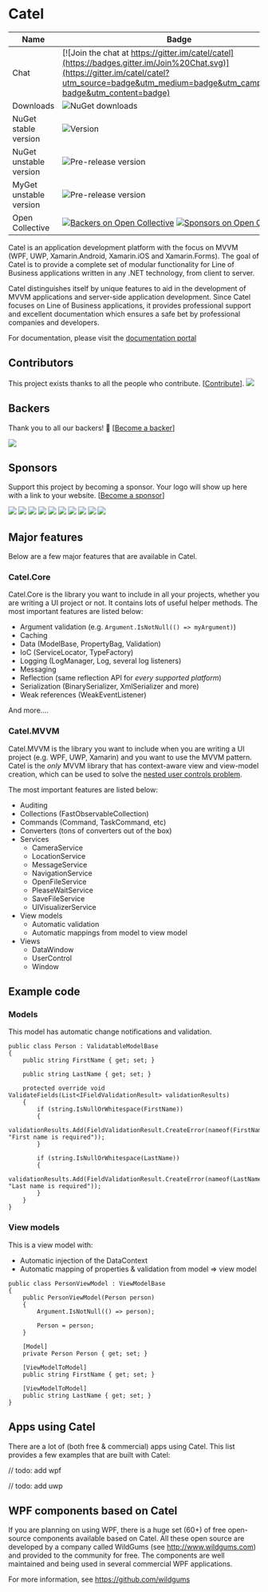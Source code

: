 Catel
=====

Name|Badge
---|---
Chat|[![Join the chat at https://gitter.im/catel/catel](https://badges.gitter.im/Join%20Chat.svg)](https://gitter.im/catel/catel?utm_source=badge&utm_medium=badge&utm_campaign=pr-badge&utm_content=badge)
Downloads|![NuGet downloads](https://img.shields.io/nuget/dt/catel.core.svg)
NuGet stable version|![Version](https://img.shields.io/nuget/v/catel.core.svg)
NuGet unstable version|![Pre-release version](https://img.shields.io/nuget/vpre/catel.core.svg)
MyGet unstable version|![Pre-release version](https://img.shields.io/myget/catel/vpre/catel.core.svg)
Open Collective|[![Backers on Open Collective](https://opencollective.com/Catel/backers/badge.svg)](#backers) [![Sponsors on Open Collective](https://opencollective.com/Catel/sponsors/badge.svg)](#sponsors) 

Catel is an application development platform with the focus on MVVM (WPF, UWP, Xamarin.Android, Xamarin.iOS and Xamarin.Forms). 
The goal of Catel is to provide a complete set of modular functionality for Line of Business applications written in any .NET 
technology, from client to server.

Catel distinguishes itself by unique features to aid in the development of MVVM applications and server-side application 
development. Since Catel focuses on Line of Business applications, it provides professional support and excellent documentation 
which ensures a safe bet by professional companies and developers.

For documentation, please visit the [documentation portal](http://docs.catelproject.com)

## Contributors

This project exists thanks to all the people who contribute. [[Contribute](CONTRIBUTING.md)].
<a href="graphs/contributors"><img src="https://opencollective.com/Catel/contributors.svg?width=890&button=false" /></a>

## Backers

Thank you to all our backers! 🙏 [[Become a backer](https://opencollective.com/Catel#backer)]

<a href="https://opencollective.com/Catel#backers" target="_blank"><img src="https://opencollective.com/Catel/backers.svg?width=890"></a>

## Sponsors

Support this project by becoming a sponsor. Your logo will show up here with a link to your website. [[Become a sponsor](https://opencollective.com/Catel#sponsor)]

<a href="https://opencollective.com/Catel/sponsor/0/website" target="_blank"><img src="https://opencollective.com/Catel/sponsor/0/avatar.svg"></a>
<a href="https://opencollective.com/Catel/sponsor/1/website" target="_blank"><img src="https://opencollective.com/Catel/sponsor/1/avatar.svg"></a>
<a href="https://opencollective.com/Catel/sponsor/2/website" target="_blank"><img src="https://opencollective.com/Catel/sponsor/2/avatar.svg"></a>
<a href="https://opencollective.com/Catel/sponsor/3/website" target="_blank"><img src="https://opencollective.com/Catel/sponsor/3/avatar.svg"></a>
<a href="https://opencollective.com/Catel/sponsor/4/website" target="_blank"><img src="https://opencollective.com/Catel/sponsor/4/avatar.svg"></a>
<a href="https://opencollective.com/Catel/sponsor/5/website" target="_blank"><img src="https://opencollective.com/Catel/sponsor/5/avatar.svg"></a>
<a href="https://opencollective.com/Catel/sponsor/6/website" target="_blank"><img src="https://opencollective.com/Catel/sponsor/6/avatar.svg"></a>
<a href="https://opencollective.com/Catel/sponsor/7/website" target="_blank"><img src="https://opencollective.com/Catel/sponsor/7/avatar.svg"></a>
<a href="https://opencollective.com/Catel/sponsor/8/website" target="_blank"><img src="https://opencollective.com/Catel/sponsor/8/avatar.svg"></a>
<a href="https://opencollective.com/Catel/sponsor/9/website" target="_blank"><img src="https://opencollective.com/Catel/sponsor/9/avatar.svg"></a>

## Major features

Below are a few major features that are available in Catel.

### Catel.Core

Catel.Core is the library you want to include in all your projects, whether you are writing a UI project or not. It contains lots of useful helper methods. The
most important features are listed below:

- Argument validation (e.g. `Argument.IsNotNull(() => myArgument)`)
- Caching
- Data (ModelBase, PropertyBag, Validation)
- IoC (ServiceLocator, TypeFactory)
- Logging (LogManager, Log, several log listeners)
- Messaging
- Reflection (same reflection API for *every supported platform*)
- Serialization (BinarySerializer, XmlSerializer and more)
- Weak references (WeakEventListener)

And more.... 

### Catel.MVVM

Catel.MVVM is the library you want to include when you are writing a UI project (e.g. WPF, UWP, Xamarin) and you want to use the MVVM pattern. Catel is the *only* MVVM library that has context-aware view and view-model creation, which can be used to solve the [nested user controls problem](http://docs.catelproject.com/vnext/introduction/mvvm/introduction-to-nested-user-controls-problem/). 

The most important
features are listed below:

- Auditing
- Collections (FastObservableCollection)
- Commands (Command, TaskCommand, etc)
- Converters (tons of converters out of the box)
- Services
	- CameraService	
	- LocationService
	- MessageService
	- NavigationService
	- OpenFileService
	- PleaseWaitService
	- SaveFileService
	- UIVisualizerService
- View models
	- Automatic validation
	- Automatic mappings from model to view model
- Views
	- DataWindow
	- UserControl
	- Window

## Example code

### Models

This model has automatic change notifications and validation.

```
public class Person : ValidatableModelBase
{
    public string FirstName { get; set; }

    public string LastName { get; set; }

    protected override void ValidateFields(List<IFieldValidationResult> validationResults)
    {
        if (string.IsNullOrWhitespace(FirstName))
        {
            validationResults.Add(FieldValidationResult.CreateError(nameof(FirstName), "First name is required"));
        }

        if (string.IsNullOrWhitespace(LastName))
        {
            validationResults.Add(FieldValidationResult.CreateError(nameof(LastName), "Last name is required"));
        }
    }    
}
```

### View models

This is a view model with:

- Automatic injection of the DataContext
- Automatic mapping of properties & validation from model => view model

```
public class PersonViewModel : ViewModelBase
{
    public PersonViewModel(Person person)
    {
        Argument.IsNotNull(() => person);

        Person = person;
    }

    [Model]
    private Person Person { get; set; }

    [ViewModelToModel]
    public string FirstName { get; set; }

    [ViewModelToModel]
    public string LastName { get; set; }
}
```

## Apps using Catel

There are a lot of (both free & commercial) apps using Catel. This list provides a few examples that are built 
with Catel:

// todo: add wpf

// todo: add uwp

## WPF components based on Catel

If you are planning on using WPF, there is a huge set (60+) of free open-source components 
available based on Catel. All these open source are developed by a company called WildGums 
(see http://www.wildgums.com) and provided to the community for free. The components are well 
maintained and being used in several commercial WPF applications.

For more information, see https://github.com/wildgums



